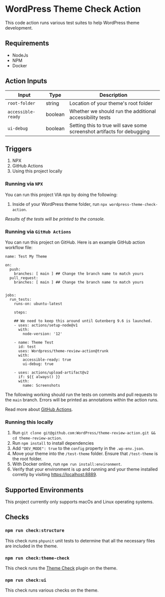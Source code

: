 # WordPress Theme Check Action

This code action runs various test suites to help WordPress theme development. 

## Requirements

-   NodeJs
-   NPM
-   Docker

## Action Inputs

| Input              | Type    | Description                                                            |
| ------------------ | ------- | ---------------------------------------------------------------------- |
| `root-folder`      | string  | Location of your theme's root folder                                   |
| `accessible-ready` | boolean | Whether we should run the additional accessibility tests               |
| `ui-debug`         | boolean | Setting this to true will save some screenshot artifacts for debugging |

## Triggers 

1. NPX
2. GitHub Actions
3. Using this project locally

### Running via `NPX`
You can run this project VIA npx by doing the following:

1. Inside of your WordPress theme folder, run `npx wordpress-theme-check-action`.

_Results of the tests will be printed to the console._

### Running via `GitHub Actions`
You can run this project on GitHub. Here is an example GitHub action workflow file:

```
name: Test My Theme 

on:
  push:
    branches: [ main ] ## Change the branch name to match yours
  pull_request:
    branches: [ main ] ## Change the branch name to match yours


jobs:
  run_tests:
    runs-on: ubuntu-latest

    steps:
    
    ## We need to keep this around until Gutenberg 9.6 is launched.
    - uses: actions/setup-node@v1
      with:
        node-version: '12'  

    - name: Theme Test
      id: test
      uses: Wordpress/theme-review-action@trunk
      with:
        accessible-ready: true 
        ui-debug: true

    - uses: actions/upload-artifact@v2
      if: ${{ always() }}
      with:
        name: Screenshots

```

The following working should run the tests on commits and pull requests to the `main` branch. Errors will be printed as annotations within the action runs. 

Read more about [GitHub Actions](https://docs.github.com/en/free-pro-team@latest/actions).

### Running this locally

1. Run `git clone git@github.com:WordPress/theme-review-action.git && cd theme-review-action`. 
2. Run `npm install` to install dependencies
3. Add `"DEV_MODE": true` to the `config` property in the `.wp-env.json`.
4. Move your theme into the `/test-theme` folder. Ensure that `/test-theme` is the root folder.
5. With Docker online, run `npm run install:environment`.
6. Verify that your environment is up and running and your theme installed corretly by visiting [https://localhost:8889](https://localhost:8889).

## Supported Environments
This project currently only supports macOs and Linux operating systems.

## Checks

### `npm run check:structure`

This check runs `phpunit` unit tests to determine that all the necessary files are included in the theme. 

### `npm run check:theme-check`

This check runs the [Theme Check](https://wordpress.org/plugins/theme-check/) plugin on the theme. 

### `npm run check:ui`

This check runs various checks on the theme. 


